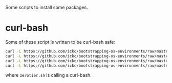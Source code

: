 Some scripts to install some packages.

# curl-bash

Some of these script is written to be curl-bash safe:

```bash
curl -L https://github.com/ickc/bootstrapping-os-environments/raw/master/install/vscode_cli.sh | bash
curl -L https://github.com/ickc/bootstrapping-os-environments/raw/master/install/gh.sh | bash
curl -L https://github.com/ickc/bootstrapping-os-environments/raw/master/install/difft.sh | bash
curl -L https://github.com/ickc/bootstrapping-os-environments/raw/master/install/mamba.sh | bash
```

where `zerotier.sh` is calling a curl-bash.
